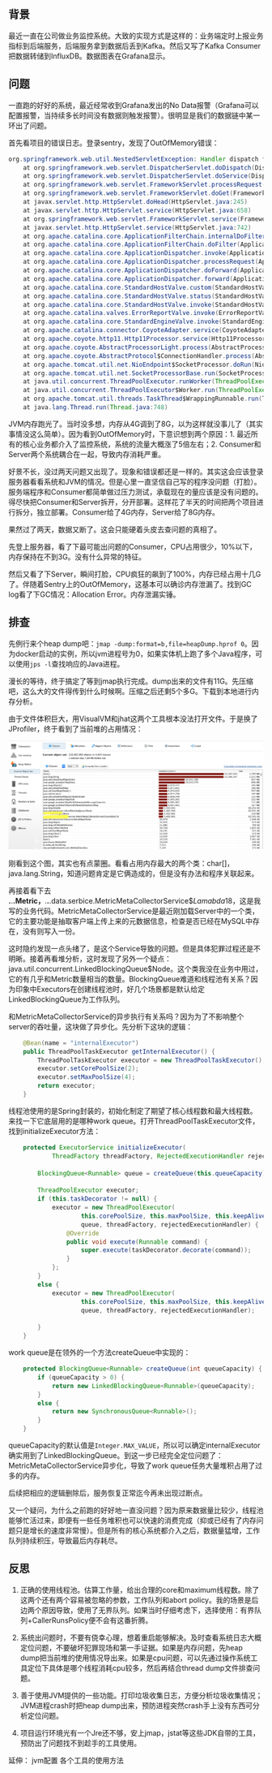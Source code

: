 ## 背景

最近一直在公司做业务监控系统。大致的实现方式是这样的：业务端定时上报业务指标到后端服务，后端服务拿到数据后丢到Kafka。然后又写了Kafka Consumer把数据转储到InfluxDB。数据图表在Grafana显示。

## 问题

一直跑的好好的系统，最近经常收到Grafana发出的No Data报警（Grafana可以配置报警，当持续多长时间没有数据则触发报警）。很明显是我们的数据链中某一环出了问题。

首先看项目的错误日志。登录sentry，发现了OutOfMemory错误：

```java
org.springframework.web.util.NestedServletException: Handler dispatch failed; nested exception is java.lang.OutOfMemoryError: Java heap space
    at org.springframework.web.servlet.DispatcherServlet.doDispatch(DispatcherServlet.java:982)
    at org.springframework.web.servlet.DispatcherServlet.doService(DispatcherServlet.java:901)
    at org.springframework.web.servlet.FrameworkServlet.processRequest(FrameworkServlet.java:970)
    at org.springframework.web.servlet.FrameworkServlet.doGet(FrameworkServlet.java:861)
    at javax.servlet.http.HttpServlet.doHead(HttpServlet.java:245)
    at javax.servlet.http.HttpServlet.service(HttpServlet.java:658)
    at org.springframework.web.servlet.FrameworkServlet.service(FrameworkServlet.java:846)
    at javax.servlet.http.HttpServlet.service(HttpServlet.java:742)
    at org.apache.catalina.core.ApplicationFilterChain.internalDoFilter(ApplicationFilterChain.java:231)
    at org.apache.catalina.core.ApplicationFilterChain.doFilter(ApplicationFilterChain.java:166)
    at org.apache.catalina.core.ApplicationDispatcher.invoke(ApplicationDispatcher.java:728)
    at org.apache.catalina.core.ApplicationDispatcher.processRequest(ApplicationDispatcher.java:469)
    at org.apache.catalina.core.ApplicationDispatcher.doForward(ApplicationDispatcher.java:392)
    at org.apache.catalina.core.ApplicationDispatcher.forward(ApplicationDispatcher.java:311)
    at org.apache.catalina.core.StandardHostValve.custom(StandardHostValve.java:395)
    at org.apache.catalina.core.StandardHostValve.status(StandardHostValve.java:254)
    at org.apache.catalina.core.StandardHostValve.invoke(StandardHostValve.java:177)
    at org.apache.catalina.valves.ErrorReportValve.invoke(ErrorReportValve.java:80)
    at org.apache.catalina.core.StandardEngineValve.invoke(StandardEngineValve.java:87)
    at org.apache.catalina.connector.CoyoteAdapter.service(CoyoteAdapter.java:342)
    at org.apache.coyote.http11.Http11Processor.service(Http11Processor.java:799)
    at org.apache.coyote.AbstractProcessorLight.process(AbstractProcessorLight.java:66)
    at org.apache.coyote.AbstractProtocol$ConnectionHandler.process(AbstractProtocol.java:868)
    at org.apache.tomcat.util.net.NioEndpoint$SocketProcessor.doRun(NioEndpoint.java:1455)
    at org.apache.tomcat.util.net.SocketProcessorBase.run(SocketProcessorBase.java:49)
    at java.util.concurrent.ThreadPoolExecutor.runWorker(ThreadPoolExecutor.java:1149)
    at java.util.concurrent.ThreadPoolExecutor$Worker.run(ThreadPoolExecutor.java:624)
    at org.apache.tomcat.util.threads.TaskThread$WrappingRunnable.run(TaskThread.java:61)
    at java.lang.Thread.run(Thread.java:748)
```

JVM内存跑光了。当时没多想，内存从4G调到了8G，以为这样就没事儿了（其实事情没这么简单）。因为看到OutOfMemory时，下意识想到两个原因：1. 最近所有的核心业务都介入了监控系统，系统的流量大概涨了5倍左右；2. Consumer和Server两个系统耦合在一起，导致内存消耗严重。

好景不长，没过两天问题又出现了。现象和错误都还是一样的。其实这会应该登录服务器看看系统和JVM的情况。但是心里一直坚信自己写的程序没问题（打脸）。服务端程序和Consumer都简单做过压力测试，承载现在的量应该是没有问题的。得尽快把Consumer和Server拆开，分开部署。这样花了半天的时间把两个项目进行拆分，独立部署。Consumer给了4G内存，Server给了8G内存。

果然过了两天，数据又断了。这会只能硬着头皮去查问题的真相了。

先登上服务器，看了下最可能出问题的Consumer，CPU占用很少，10%以下，内存保持在不到3G。没有什么异常的特征。

然后又看了下Server，瞬间打脸，CPU疯狂的飙到了100%，内存已经占用十几G了。伴随着Sentry上的OutOfMemory，这基本可以确诊内存泄漏了。找到GC log看了下GC情况：Allocation Error。内存泄漏实锤。

## 排查

先例行来个heap dump吧：`jmap -dump:format=b,file=heapDump.hprof 0`。因为docker启动的实例，所以jvm进程号为0，如果实体机上跑了多个Java程序，可以使用`jps -l`查找响应的Java进程。

漫长的等待，终于搞定了等到jmap执行完成。dump出来的文件有11G。先压缩吧，这么大的文件得传到什么时候啊。压缩之后还剩5个多G。下载到本地进行内存分析。

由于文件体积巨大，用VisualVM和jhat这两个工具根本没法打开文件。于是换了JProfiler，终于看到了当前堆的占用情况：

![monitor-mdump](../images/monitor-mdump.png)

刚看到这个图，其实也有点蒙圈。看看占用内存最大的两个类：char[]，java.lang.String，知道问题肯定是它俩造成的，但是没有办法和程序关联起来。

再接着看下去 **.**.**.Metric，**.**.**.data.serbice.MetricMetaCollectorService$$Lamabda$18，这是我写的业务代码。MetricMetaCollectorService是最近刚加载Server中的一个类，它的主要功能是抽取客户端上传上来的元数据信息，检查是否已经在MySQL中存在，没有则写入一份。

这时隐约发现一点头绪了，是这个Service导致的问题。但是具体犯罪过程还是不明晰。接着再看堆分析，这时发现了另外一个疑点：java.util.concurrent.LinkedBlockingQueue$Node。这个类我没在业务中用过，它的有几乎和Metric数量相当的数量。BlockingQueue难道和线程池有关系？因为印象中Executors在创建线程池时，好几个场景都是默认给定LinkedBlockingQueue为工作队列。

和MetricMetaCollectorService的异步执行有关系吗？因为为了不影响整个server的吞吐量，这块做了异步化。先分析下这块的逻辑：

```java
    @Bean(name = "internalExecutor")
    public ThreadPoolTaskExecutor getInternalExecutor() {
        ThreadPoolTaskExecutor executor = new ThreadPoolTaskExecutor();
        executor.setCorePoolSize(2);
        executor.setMaxPoolSize(4);
        return executor;
    }
```

线程池使用的是Spring封装的，初始化制定了期望了核心线程数和最大线程数。来找一下它底层用的是哪种work queue。打开ThreadPoolTaskExecutor文件，找到initializeExecutor方法：

```java
    protected ExecutorService initializeExecutor(
			ThreadFactory threadFactory, RejectedExecutionHandler rejectedExecutionHandler) {

		BlockingQueue<Runnable> queue = createQueue(this.queueCapacity);

		ThreadPoolExecutor executor;
		if (this.taskDecorator != null) {
			executor = new ThreadPoolExecutor(
					this.corePoolSize, this.maxPoolSize, this.keepAliveSeconds, TimeUnit.SECONDS,
					queue, threadFactory, rejectedExecutionHandler) {
				@Override
				public void execute(Runnable command) {
					super.execute(taskDecorator.decorate(command));
				}
			};
		}
		else {
			executor = new ThreadPoolExecutor(
					this.corePoolSize, this.maxPoolSize, this.keepAliveSeconds, TimeUnit.SECONDS,
					queue, threadFactory, rejectedExecutionHandler);

		}
	}
```

work queue是在领外的一个方法createQueue中实现的：
```java
	protected BlockingQueue<Runnable> createQueue(int queueCapacity) {
		if (queueCapacity > 0) {
			return new LinkedBlockingQueue<Runnable>(queueCapacity);
		}
		else {
			return new SynchronousQueue<Runnable>();
		}
	}
```
queueCapacity的默认值是`Integer.MAX_VALUE`，所以可以确定internalExecutor确实用到了LinkedBlockingQueue。到这一步已经完全定位问题了：MetricMetaCollectorService异步化，导致了work queue任务大量堆积占用了过多的内存。

后续把相应的逻辑删除后，服务恢复正常迄今再未出现过断点。

又一个疑问，为什么之前跑的好好地一直没问题？因为原来数据量比较少，线程池能够忙活过来，即便有一些任务堆积也可以快速的消费完成（抑或已经有了内存问题只是增长的速度非常慢）。但是所有的核心系统都介入之后，数据量猛增，工作队列持续积压，导致最后内存耗尽。

## 反思

1. 正确的使用线程池。估算工作量，给出合理的core和maximum线程数。除了这两个还有两个容易被忽略的参数，工作队列和abort policy。我的场景是后边两个原因导致，使用了无界队列。如果当时仔细考虑下，选择使用：有界队列+CallerRunsPolicy便不会有这番折腾。

2. 系统出问题时，不要有侥幸心理，想着重启能够解决。及时查看系统日志大概定位问题，不要破坏犯罪现场和第一手证据。如果是内存问题，先heap dump把当前堆的使用情况导出来。如果是cpu问题，可以先通过操作系统工具定位下具体是哪个线程消耗cpu较多，然后再结合thread dump文件排查问题。

3. 善于使用JVM提供的一些功能。打印垃圾收集日志，方便分析垃圾收集情况；JVM进程crash时把heap dump出来，预防进程突然crash手上没有东西可分析定位问题。

4. 项目运行环境光有一个Jre还不够，安上jmap，jstat等这些JDK自带的工具，预防出了问题找不到趁手的工具使用。


延伸：
jvm配置
各个工具的使用方法
